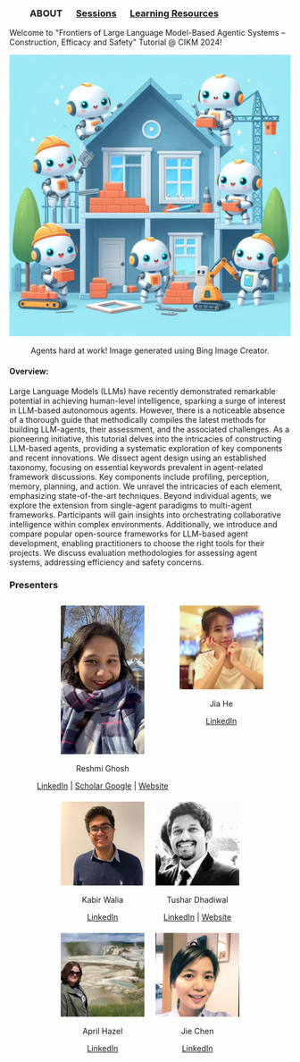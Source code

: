 ### &emsp;&emsp; ABOUT  &emsp; [Sessions](./Sessions.md) &emsp; [Learning Resources](./Resources) &emsp;

Welcome to "Frontiers of Large Language Model-Based Agentic Systems – Construction, Efficacy and Safety" Tutorial @ CIKM 2024!
<div style="text-align: center;">
  <img src="Aiagents.jpg" alt="AI Agents at work" width="600">
  <p>Agents hard at work! Image generated using Bing Image Creator.</p>
</div>

#### Overview:
Large Language Models (LLMs) have recently demonstrated remarkable potential in achieving human-level intelligence, sparking a surge of interest in LLM-based autonomous agents. However, there is a noticeable absence of a thorough guide that methodically compiles the latest methods for building LLM-agents, their assessment, and the associated challenges. As a pioneering initiative, this tutorial delves into the intricacies of constructing LLM-based agents, providing a systematic exploration of key components and recent innovations. We dissect agent design using an established taxonomy, focusing on essential keywords prevalent in agent-related framework discussions. Key components include profiling, perception, memory, planning, and action. We unravel the intricacies of each element, emphasizing state-of-the-art techniques. Beyond individual agents, we explore the extension from single-agent paradigms to multi-agent frameworks. Participants will gain insights into orchestrating collaborative intelligence within complex environments. Additionally, we introduce and compare popular open-source frameworks for LLM-based agent development, enabling practitioners to choose the right tools for their projects. We discuss evaluation methodologies for assessing agent systems, addressing efficiency and safety concerns.

### Presenters
<div style="display: flex; flex-wrap: wrap; justify-content: center;">
  <div style="margin: 10px; text-align: center;">
    <img src="https://raw.githubusercontent.com/Frontiers-of-AI-Agents-Tutorial/Frontiers-of-AI-Agents-Tutorial.github.io/main/Images/thumbnail_5BC550D8-0326-45E9-8D5F-214D27B4BFB9.jpg" alt="Reshmi Ghosh" width="150">
    <p>Reshmi Ghosh</p>
    <a href="https://www.linkedin.com/in/reshmi-ghosh" target="_blank">LinkedIn</a> |
    <a href="https://scholar.google.com/citations?user=ui8JeF5lKNMC&hl=en" target="_blank">Scholar Google</a> |
    <a href="https://reshmighosh.github.io/" target="_blank">Website</a>
  </div>
  <div style="margin: 10px; text-align: center;">
    <img src="https://raw.githubusercontent.com/Frontiers-of-AI-Agents-Tutorial/Frontiers-of-AI-Agents-Tutorial.github.io/main/Images/Jia_He_image.jpg" alt="Jia He" width="150">
    <p>Jia He</p>
    <a href="https://www.linkedin.com/in/jia-he-46265212b/" target="_blank">LinkedIn</a>
  </div>
  <div style="margin: 10px; text-align: center;">
    <img src="https://raw.githubusercontent.com/Frontiers-of-AI-Agents-Tutorial/Frontiers-of-AI-Agents-Tutorial.github.io/main/Images/Kabir_walia_picture.jpg" alt="Kabir Walia" width="150">
    <p>Kabir Walia</p>
    <a href="https://www.linkedin.com/in/kabirwalia/" target="_blank">LinkedIn</a>
  </div>
  <div style="margin: 10px; text-align: center;">
    <img src="https://raw.githubusercontent.com/Frontiers-of-AI-Agents-Tutorial/Frontiers-of-AI-Agents-Tutorial.github.io/main/Images/Tushar_D_picture.jpg" alt="Tushar Dhadiwal" width="150">
    <p>Tushar Dhadiwal</p>
    <a href="https://www.linkedin.com/in/tushar-dhadiwal/" target="_blank">LinkedIn</a> |
    <a href="https://www.dtushar.com/" target="_blank">Website</a>
  </div>
  <div style="margin: 10px; text-align: center;">
    <img src="https://raw.githubusercontent.com/Frontiers-of-AI-Agents-Tutorial/Frontiers-of-AI-Agents-Tutorial.github.io/main/Images/April_Hazel_picture.jpg" alt="April Hazel" width="150">
    <p>April Hazel</p>
    <a href="https://www.linkedin.com/in/aprilhazel/" target="_blank">LinkedIn</a>
  </div>
  <div style="margin: 10px; text-align: center;">
    <img src="https://raw.githubusercontent.com/Frontiers-of-AI-Agents-Tutorial/Frontiers-of-AI-Agents-Tutorial.github.io/main/Images/JennyC_C_Image.jpg" alt="Jie Chen" width="150">
    <p>Jie Chen</p>
    <a href="https://www.linkedin.com/in/jieqchen/" target="_blank">LinkedIn</a>
  </div>
</div>
